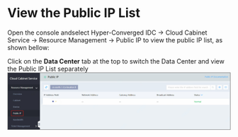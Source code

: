 # View the Public IP List
Open the console andselect Hyper-Converged IDC -> Cloud Cabinet Service -> Resource Management -> Public IP to view the public IP list, as shown bellow: </br>

Click on the **Data Center** tab at the top to switch the Data Center and view the Public IP List separately
![公网IP列表](../../../../../image/Hyper-Converged-IDC/Cloud-Cabinet-Service/CCS003.png)



